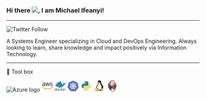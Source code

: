 ### Hi there <img src="https://raw.githubusercontent.com/MartinHeinz/MartinHeinz/master/wave.gif" width="30px">, I am Michael Ifeanyi!

---
![Twitter Follow](https://img.shields.io/twitter/follow/moregan_tweet?label=Let%27s%20connect%20on%20twitter%21&style=social) 

A Systems Engineer specializing in Cloud and DevOps Engineering. Always looking to learn, share knowledge and impact positively via Information Technology. 

---
🧰 Tool box

<img src ="https://github.com/David-Summers/Azure-Design/blob/master/SVG_Azure_All/Azure.svg" alt="Azure logo" width="30" height="30"/> <img src ="https://github.com/devicons/devicon/blob/master/icons/amazonwebservices/amazonwebservices-original-wordmark.svg" alt="AWS logo" width="30" height="30"/> <img src ="https://github.com/devicons/devicon/blob/master/icons/docker/docker-original-wordmark.svg" alt="Docker logo" width="30" height="30"/> <img src ="https://github.com/devicons/devicon/blob/master/icons/kubernetes/kubernetes-plain.svg" alt="Kubernetes logo" width="30" height="30"/> <img src ="https://github.com/devicons/devicon/blob/master/icons/python/python-original.svg" alt="Python logo" width="30" height="30"/> <img src ="https://github.com/devicons/devicon/blob/master/icons/linux/linux-original.svg" alt="Linux logo" width="30" height="30"/>  <img src ="https://github.com/devicons/devicon/blob/master/icons/jenkins/jenkins-original.svg" alt="Jenkins logo" width="30" height="30"/>


<!--
**miifeanyi/miifeanyi** is a ✨ _special_ ✨ repository because its `README.md` (this file) appears on your GitHub profile.

Here are some ideas to get you started:

- 🔭 I’m currently working on ...
- 🌱 I’m currently learning ...
- 👯 I’m looking to collaborate on ...
- 🤔 I’m looking for help with ...
- 💬 Ask me about ...
- 📫 How to reach me: ...
- 😄 Pronouns: ...
- ⚡ Fun fact: ...
-->
